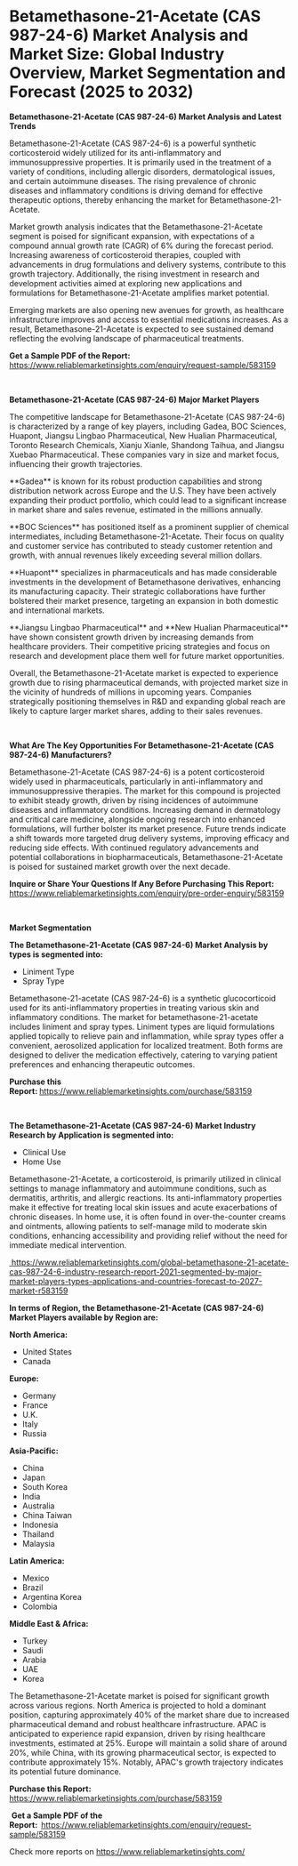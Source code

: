 <p><h1>Betamethasone-21-Acetate (CAS 987-24-6) Market Analysis and Market Size: Global Industry Overview, Market Segmentation and Forecast (2025 to 2032)</h1></p><p><strong>Betamethasone-21-Acetate (CAS 987-24-6) Market Analysis and Latest Trends</strong></p>
<p><p>Betamethasone-21-Acetate (CAS 987-24-6) is a powerful synthetic corticosteroid widely utilized for its anti-inflammatory and immunosuppressive properties. It is primarily used in the treatment of a variety of conditions, including allergic disorders, dermatological issues, and certain autoimmune diseases. The rising prevalence of chronic diseases and inflammatory conditions is driving demand for effective therapeutic options, thereby enhancing the market for Betamethasone-21-Acetate.</p><p>Market growth analysis indicates that the Betamethasone-21-Acetate segment is poised for significant expansion, with expectations of a compound annual growth rate (CAGR) of 6% during the forecast period. Increasing awareness of corticosteroid therapies, coupled with advancements in drug formulations and delivery systems, contribute to this growth trajectory. Additionally, the rising investment in research and development activities aimed at exploring new applications and formulations for Betamethasone-21-Acetate amplifies market potential.</p><p>Emerging markets are also opening new avenues for growth, as healthcare infrastructure improves and access to essential medications increases. As a result, Betamethasone-21-Acetate is expected to see sustained demand reflecting the evolving landscape of pharmaceutical treatments.</p></p>
<p><strong>Get a Sample PDF of the Report:&nbsp;</strong> <a href="https://www.reliablemarketinsights.com/enquiry/request-sample/583159?utm_campaign=2868&utm_medium=2&utm_source=Github&utm_content=ia&utm_term=23032025&utm_id=betamethasone-21-acetate-cas-987-24-6">https://www.reliablemarketinsights.com/enquiry/request-sample/583159</a></p>
<p>&nbsp;</p>
<p><strong>Betamethasone-21-Acetate (CAS 987-24-6) Major Market Players</strong></p>
<p><p>The competitive landscape for Betamethasone-21-Acetate (CAS 987-24-6) is characterized by a range of key players, including Gadea, BOC Sciences, Huapont, Jiangsu Lingbao Pharmaceutical, New Hualian Pharmaceutical, Toronto Research Chemicals, Xianju Xianle, Shandong Taihua, and Jiangsu Xuebao Pharmaceutical. These companies vary in size and market focus, influencing their growth trajectories.</p><p>**Gadea** is known for its robust production capabilities and strong distribution network across Europe and the U.S. They have been actively expanding their product portfolio, which could lead to a significant increase in market share and sales revenue, estimated in the millions annually.</p><p>**BOC Sciences** has positioned itself as a prominent supplier of chemical intermediates, including Betamethasone-21-Acetate. Their focus on quality and customer service has contributed to steady customer retention and growth, with annual revenues likely exceeding several million dollars.</p><p>**Huapont** specializes in pharmaceuticals and has made considerable investments in the development of Betamethasone derivatives, enhancing its manufacturing capacity. Their strategic collaborations have further bolstered their market presence, targeting an expansion in both domestic and international markets.</p><p>**Jiangsu Lingbao Pharmaceutical** and **New Hualian Pharmaceutical** have shown consistent growth driven by increasing demands from healthcare providers. Their competitive pricing strategies and focus on research and development place them well for future market opportunities.</p><p>Overall, the Betamethasone-21-Acetate market is expected to experience growth due to rising pharmaceutical demands, with projected market size in the vicinity of hundreds of millions in upcoming years. Companies strategically positioning themselves in R&D and expanding global reach are likely to capture larger market shares, adding to their sales revenues.</p></p>
<p>&nbsp;</p>
<p><strong>What Are The Key Opportunities For Betamethasone-21-Acetate (CAS 987-24-6) Manufacturers?</strong></p>
<p><p>Betamethasone-21-Acetate (CAS 987-24-6) is a potent corticosteroid widely used in pharmaceuticals, particularly in anti-inflammatory and immunosuppressive therapies. The market for this compound is projected to exhibit steady growth, driven by rising incidences of autoimmune diseases and inflammatory conditions. Increasing demand in dermatology and critical care medicine, alongside ongoing research into enhanced formulations, will further bolster its market presence. Future trends indicate a shift towards more targeted drug delivery systems, improving efficacy and reducing side effects. With continued regulatory advancements and potential collaborations in biopharmaceuticals, Betamethasone-21-Acetate is poised for sustained market growth over the next decade.</p></p>
<p><strong>Inquire or Share Your Questions If Any Before Purchasing This Report:</strong> <a href="https://www.reliablemarketinsights.com/enquiry/pre-order-enquiry/583159?utm_campaign=2868&utm_medium=2&utm_source=Github&utm_content=ia&utm_term=23032025&utm_id=betamethasone-21-acetate-cas-987-24-6">https://www.reliablemarketinsights.com/enquiry/pre-order-enquiry/583159</a></p>
<p>&nbsp;</p>
<p><strong>Market Segmentation</strong></p>
<p><strong>The Betamethasone-21-Acetate (CAS 987-24-6) Market Analysis by types is segmented into:</strong></p>
<p><ul><li>Liniment Type</li><li>Spray Type</li></ul></p>
<p><p>Betamethasone-21-acetate (CAS 987-24-6) is a synthetic glucocorticoid used for its anti-inflammatory properties in treating various skin and inflammatory conditions. The market for betamethasone-21-acetate includes liniment and spray types. Liniment types are liquid formulations applied topically to relieve pain and inflammation, while spray types offer a convenient, aerosolized application for localized treatment. Both forms are designed to deliver the medication effectively, catering to varying patient preferences and enhancing therapeutic outcomes.</p></p>
<p><strong>Purchase this Report:&nbsp;</strong><a href="https://www.reliablemarketinsights.com/purchase/583159?utm_campaign=2868&utm_medium=2&utm_source=Github&utm_content=ia&utm_term=23032025&utm_id=betamethasone-21-acetate-cas-987-24-6">https://www.reliablemarketinsights.com/purchase/583159</a></p>
<p>&nbsp;</p>
<p><strong>The Betamethasone-21-Acetate (CAS 987-24-6) Market Industry Research by Application is segmented into:</strong></p>
<p><ul><li>Clinical Use</li><li>Home Use</li></ul></p>
<p><p>Betamethasone-21-Acetate, a corticosteroid, is primarily utilized in clinical settings to manage inflammatory and autoimmune conditions, such as dermatitis, arthritis, and allergic reactions. Its anti-inflammatory properties make it effective for treating local skin issues and acute exacerbations of chronic diseases. In home use, it is often found in over-the-counter creams and ointments, allowing patients to self-manage mild to moderate skin conditions, enhancing accessibility and providing relief without the need for immediate medical intervention.</p></p>
<p><a href="https://www.reliablemarketinsights.com/global-betamethasone-21-acetate-cas-987-24-6-industry-research-report-2021-segmented-by-major-market-players-types-applications-and-countries-forecast-to-2027-market-r583159?utm_campaign=2868&utm_medium=2&utm_source=Github&utm_content=ia&utm_term=23032025&utm_id=betamethasone-21-acetate-cas-987-24-6">&nbsp;https://www.reliablemarketinsights.com/global-betamethasone-21-acetate-cas-987-24-6-industry-research-report-2021-segmented-by-major-market-players-types-applications-and-countries-forecast-to-2027-market-r583159</a></p>
<p><strong>In terms of Region, the Betamethasone-21-Acetate (CAS 987-24-6) Market Players available by Region are:</strong></p>
<p>
    <p> <strong> North America: </strong>
        <ul>
            <li>United States</li>
            <li>Canada</li>
        </ul>
        </p> 
    <p> <strong> Europe: </strong>
        <ul>
            <li>Germany</li>
            <li>France</li>
            <li>U.K.</li>
            <li>Italy</li>
            <li>Russia</li>
        </ul>
        </p> 
    <p> <strong> Asia-Pacific: </strong>
        <ul>
            <li>China</li>
            <li>Japan</li>
            <li>South Korea</li>
            <li>India</li>
            <li>Australia</li>
            <li>China Taiwan</li>
            <li>Indonesia</li>
            <li>Thailand</li>
            <li>Malaysia</li>
        </ul>
        </p> 
    <p> <strong> Latin America: </strong>
        <ul>
            <li>Mexico</li>
            <li>Brazil</li>
            <li>Argentina Korea</li>
            <li>Colombia</li>
        </ul>
        </p> 
    <p> <strong> Middle East & Africa: </strong>
        <ul>
            <li>Turkey</li>
            <li>Saudi</li>
            <li>Arabia</li>
            <li>UAE</li>
            <li>Korea</li>
        </ul>
    </p>
    </p>
<p><p>The Betamethasone-21-Acetate market is poised for significant growth across various regions. North America is projected to hold a dominant position, capturing approximately 40% of the market share due to increased pharmaceutical demand and robust healthcare infrastructure. APAC is anticipated to experience rapid expansion, driven by rising healthcare investments, estimated at 25%. Europe will maintain a solid share of around 20%, while China, with its growing pharmaceutical sector, is expected to contribute approximately 15%. Notably, APAC's growth trajectory indicates its potential future dominance.</p></p>
<p><strong>Purchase this Report: </strong><a href="https://www.reliablemarketinsights.com/purchase/583159?utm_campaign=2868&utm_medium=2&utm_source=Github&utm_content=ia&utm_term=23032025&utm_id=betamethasone-21-acetate-cas-987-24-6">https://www.reliablemarketinsights.com/purchase/583159</a></p>
<p>&nbsp;<strong>Get a Sample PDF of the Report:&nbsp;&nbsp;</strong><a href="https://www.reliablemarketinsights.com/enquiry/request-sample/583159?utm_campaign=2868&utm_medium=2&utm_source=Github&utm_content=ia&utm_term=23032025&utm_id=betamethasone-21-acetate-cas-987-24-6">https://www.reliablemarketinsights.com/enquiry/request-sample/583159</a></p>
<p><strong></strong></p>
<p>Check more reports on <a href="https://www.reliablemarketinsights.com/?utm_campaign=2868&utm_medium=2&utm_source=Github&utm_content=ia&utm_term=23032025&utm_id=betamethasone-21-acetate-cas-987-24-6">https://www.reliablemarketinsights.com/</a></p>